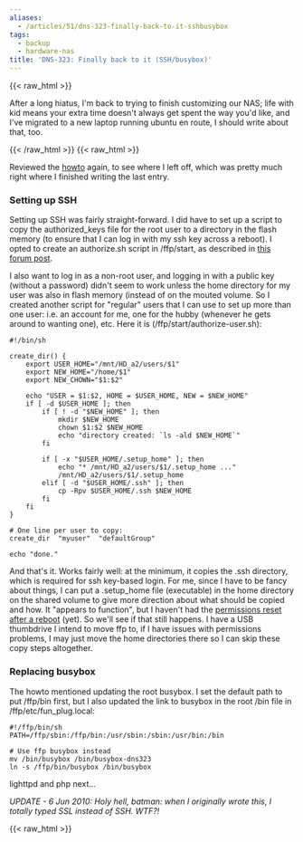 ```yaml
---
aliases:
  - /articles/51/dns-323-finally-back-to-it-sshbusybox
tags:
  - backup
  - hardware-nas
title: 'DNS-323: Finally back to it (SSH/busybox)'
---
```

{{< raw_html >}}
<p>After a long hiatus, I'm back to trying to finish customizing our NAS; life with kid means your extra time doesn't always get spent the way you'd like, and I've migrated to a new laptop running ubuntu en route, I should write about that, too.
</p>
{{< /raw_html >}}
<!--more-->
{{< raw_html >}}
<p>Reviewed the <a href="http://wiki.dns323.info/howto:ffp#version_0.5">howto</a> again, to see where I left off, which was pretty much right where I finished writing the last entry.</p>

<h3>Setting up SSH</h3>

<p>Setting up SSH was fairly straight-forward. I did have to set up a script to copy the authorized_keys file for the root user to a directory in the flash memory (to ensure that I can log in with my ssh key across a reboot). I opted to create an authorize.sh script in /ffp/start, as described in <a href="http://forum.dsmg600.info/viewtopic.php?id=1630">this forum post</a>.</p>

<p>I also want to log in as a non-root user, and logging in with a public key (without a password) didn't seem to work unless the home directory for my user was also in flash memory (instead of on the mouted volume. So I created another script for "regular" users that I can use to set up more than one user: i.e. an account for me, one for the hubby (whenever he gets around to wanting one), etc. Here it is (/ffp/start/authorize-user.sh): </p>

<pre><code>#!/bin/sh

create_dir() {
    export USER_HOME="/mnt/HD_a2/users/$1"
    export NEW_HOME="/home/$1"
    export NEW_CHOWN="$1:$2"

    echo "USER = $1:$2, HOME = $USER_HOME, NEW = $NEW_HOME"
    if [ -d $USER_HOME ]; then
        if [ ! -d "$NEW_HOME" ]; then
            mkdir $NEW_HOME
            chown $1:$2 $NEW_HOME
            echo "directory created: `ls -ald $NEW_HOME`"
        fi

        if [ -x "$USER_HOME/.setup_home" ]; then
            echo "* /mnt/HD_a2/users/$1/.setup_home ..."
            /mnt/HD_a2/users/$1/.setup_home
        elif [ -d "$USER_HOME/.ssh" ]; then
            cp -Rpv $USER_HOME/.ssh $NEW_HOME
        fi
    fi
}

# One line per user to copy:
create_dir  "myuser"  "defaultGroup"

echo "done."
</code></pre>

<p>And that's it. Works fairly well: at the minimum, it copies the .ssh directory, which is required for ssh key-based login.  For me, since I have to be fancy about things, I can put a .setup_home file (executable) in the home directory on the shared volume to give more direction about what should be copied and how. It "appears to function", but I haven't had the <a href="http://forum.dsmg600.info/viewtopic.php?id=135">permissions reset after a reboot</a> (yet). So we'll see if that still happens.  I have a USB thumbdrive I intend to move ffp to, if I have issues with permissions problems, I may just move the home directories there so I can skip these copy steps altogether.</p>

<h3>Replacing busybox</h3>

<p>The howto mentioned updating the root busybox. I set the default path to put /ffp/bin first, but I also updated the link to busybox in the root /bin file in /ffp/etc/fun_plug.local:

<pre><code>#!/ffp/bin/sh
PATH=/ffp/sbin:/ffp/bin:/usr/sbin:/sbin:/usr/bin:/bin

# Use ffp busybox instead
mv /bin/busybox /bin/busybox-dns323
ln -s /ffp/bin/busybox /bin/busybox
</code></pre>

<p>lighttpd and php next... </p>

<p><i>UPDATE - 6 Jun 2010: Holy hell, batman: when I originally wrote this, I totally typed SSL instead of SSH. WTF?!</i></p>
{{< raw_html >}}
